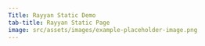 ```yaml
---
Title: Rayyan Static Demo
tab-title: Rayyan Static Page
image: src/assets/images/example-placeholder-image.png
---
```

